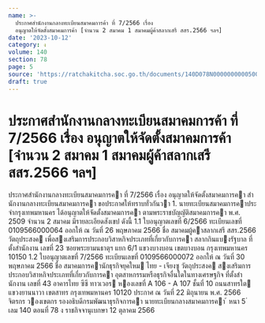 ```yaml
---
name: >-
  ประกาศสำนักงานกลางทะเบียนสมาคมการค้า ที่ 7/2566 เรื่อง
  อนุญาตให้จัดตั้งสมาคมการค้า [จำนวน 2 สมาคม 1 สมาคมผู้ค้าสลากเสรี สสร.2566 ฯลฯ]
date: '2023-10-12'
category: ง
volume: 140
section: 78
page: 5
source: 'https://ratchakitcha.soc.go.th/documents/140D078N0000000000500.pdf'
draft: true
---
```


# ประกาศสำนักงานกลางทะเบียนสมาคมการค้า ที่ 7/2566 เรื่อง อนุญาตให้จัดตั้งสมาคมการค้า [จำนวน 2 สมาคม 1 สมาคมผู้ค้าสลากเสรี สสร.2566 ฯลฯ]

ประกาศสํานักงานกลางทะเบียนสมาคมการคา ที่ 7/2566 เรื่อง อนุญาตให้จัดตั้งสมาคมการคา สํานักงานกลางทะเบียนสมาคมการคา ขอประกาศให้ทราบทั่วกันวา 1. นายทะเบียนสมาคมการคาประจํากรุงเทพมหานคร ได้อนุญาตให้จัดตั้งสมาคมการคา ตามพระราชบัญญัติสมาคมการคา พ.ศ. 2509 จํานวน 2 สมาคม มีรายละเอียดสังเขป ดังนี้ 1.1 ใบอนุญาตเลขที่ 6/2566 ทะเบียนเลขที่ 0109566000064 ออกให้ ณ วันที่ 26 พฤษภาคม 2566 ชื่อ สมาคมผู้คาสลากเสรี สสร.2566 วัตถุประสงค เพื่อสงเสริมการประกอบวิสาหกิจประเภทที่เกี่ยวกับการคา สลากกินแบงรัฐบาล ที่ตั้งสํานักงาน เลขที่ 23 ซอยพระยามนธาตุฯ แยก 6/1 แขวงบางบอน เขตบางบอน กรุงเทพมหานคร 10150 1.2 ใบอนุญาตเลขที่ 7/2566 ทะเบียนเลขที่ 0109566000072 ออกให้ ณ วันที่ 30 พฤษภาคม 2566 ชื่อ สมาคมการคานักธุรกิจยุคใหม ไทย - เจียงซู วัตถุประสงค สงเสริมการประกอบวิสาหกิจประเภทที่เกี่ยวกับการคา อุตสาหกรรมหรือธุรกิจอื่นใดในทางเศรษฐกิจ ที่ตั้งสํานักงาน เลขที่ 43 อาคารไทย ซีซี ทาวเวอร หองเลขที่ A 106 - A 107 ชั้นที่ 10 ถนนสาทรใต แขวงยานนาวา เขตสาทร กรุงเทพมหานคร 10120 ประกาศ ณ วันที่ 22 มิถุนายน พ.ศ. 2566 จิตรกร วองเขตกร รองอธิบดีกรมพัฒนาธุรกิจการคา นายทะเบียนกลางสมาคมการคา ้ หนา 5 ่ เลม 140 ตอนที่ 78 ง ราชกิจจานุเบกษา 12 ตุลาคม 2566
